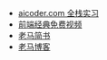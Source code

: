 - [aicoder.com 全栈实习](http://aicoder.com)
- [前端经典免费视频](https://qtxh.ke.qq.com)
- [老马简书](https://www.jianshu.com/u/cb593334c8bc)
- [老马博客](http://www.cnblogs.com/fly_dragon/)
